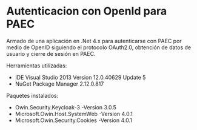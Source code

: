 # Autenticacion con OpenId para PAEC

Armado de una aplicación en .Net 4.x para autenticarse con PAEC por medio de OpenID siguiendo el protocolo OAuth2.0, obtención de datos de usuario y cierre de sesión en PAEC. <br/>

Herramientas utilizadas:
* IDE Visual Studio 2013 Version 12.0.40629 Update 5
* NuGet Package Manager 2.12.0.817

Paquetes instalados:<br/>
* Owin.Security.Keycloak-3 -Version 3.0.5
* Microsoft.Owin.Host.SystemWeb -Version 4.0.1
* Microsoft.Owin.Security.Cookies -Version 4.0.1

